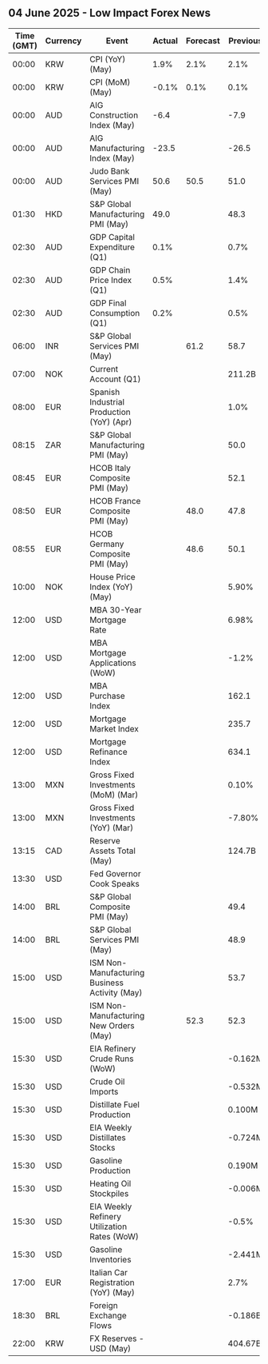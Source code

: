 ## 04 June 2025 - Low Impact Forex News

| Time (GMT) | Currency | Event | Actual | Forecast | Previous |
|------|----------|-------|--------|----------|----------|
| 00:00 | KRW | CPI (YoY) (May) | 1.9% | 2.1% | 2.1% |
| 00:00 | KRW | CPI (MoM) (May) | -0.1% | 0.1% | 0.1% |
| 00:00 | AUD | AIG Construction Index (May) | -6.4 |  | -7.9 |
| 00:00 | AUD | AIG Manufacturing Index (May) | -23.5 |  | -26.5 |
| 00:00 | AUD | Judo Bank Services PMI (May) | 50.6 | 50.5 | 51.0 |
| 01:30 | HKD | S&P Global Manufacturing PMI (May) | 49.0 |  | 48.3 |
| 02:30 | AUD | GDP Capital Expenditure (Q1) | 0.1% |  | 0.7% |
| 02:30 | AUD | GDP Chain Price Index (Q1) | 0.5% |  | 1.4% |
| 02:30 | AUD | GDP Final Consumption (Q1) | 0.2% |  | 0.5% |
| 06:00 | INR | S&P Global Services PMI (May) |  | 61.2 | 58.7 |
| 07:00 | NOK | Current Account (Q1) |  |  | 211.2B |
| 08:00 | EUR | Spanish Industrial Production (YoY) (Apr) |  |  | 1.0% |
| 08:15 | ZAR | S&P Global Manufacturing PMI (May) |  |  | 50.0 |
| 08:45 | EUR | HCOB Italy Composite PMI (May) |  |  | 52.1 |
| 08:50 | EUR | HCOB France Composite PMI (May) |  | 48.0 | 47.8 |
| 08:55 | EUR | HCOB Germany Composite PMI (May) |  | 48.6 | 50.1 |
| 10:00 | NOK | House Price Index (YoY) (May) |  |  | 5.90% |
| 12:00 | USD | MBA 30-Year Mortgage Rate |  |  | 6.98% |
| 12:00 | USD | MBA Mortgage Applications (WoW) |  |  | -1.2% |
| 12:00 | USD | MBA Purchase Index |  |  | 162.1 |
| 12:00 | USD | Mortgage Market Index |  |  | 235.7 |
| 12:00 | USD | Mortgage Refinance Index |  |  | 634.1 |
| 13:00 | MXN | Gross Fixed Investments (MoM) (Mar) |  |  | 0.10% |
| 13:00 | MXN | Gross Fixed Investments (YoY) (Mar) |  |  | -7.80% |
| 13:15 | CAD | Reserve Assets Total (May) |  |  | 124.7B |
| 13:30 | USD | Fed Governor Cook Speaks |  |  |  |
| 14:00 | BRL | S&P Global Composite PMI (May) |  |  | 49.4 |
| 14:00 | BRL | S&P Global Services PMI (May) |  |  | 48.9 |
| 15:00 | USD | ISM Non-Manufacturing Business Activity (May) |  |  | 53.7 |
| 15:00 | USD | ISM Non-Manufacturing New Orders (May) |  | 52.3 | 52.3 |
| 15:30 | USD | EIA Refinery Crude Runs (WoW) |  |  | -0.162M |
| 15:30 | USD | Crude Oil Imports |  |  | -0.532M |
| 15:30 | USD | Distillate Fuel Production |  |  | 0.100M |
| 15:30 | USD | EIA Weekly Distillates Stocks |  |  | -0.724M |
| 15:30 | USD | Gasoline Production |  |  | 0.190M |
| 15:30 | USD | Heating Oil Stockpiles |  |  | -0.006M |
| 15:30 | USD | EIA Weekly Refinery Utilization Rates (WoW) |  |  | -0.5% |
| 15:30 | USD | Gasoline Inventories |  |  | -2.441M |
| 17:00 | EUR | Italian Car Registration (YoY) (May) |  |  | 2.7% |
| 18:30 | BRL | Foreign Exchange Flows |  |  | -0.186B |
| 22:00 | KRW | FX Reserves - USD (May) |  |  | 404.67B |
